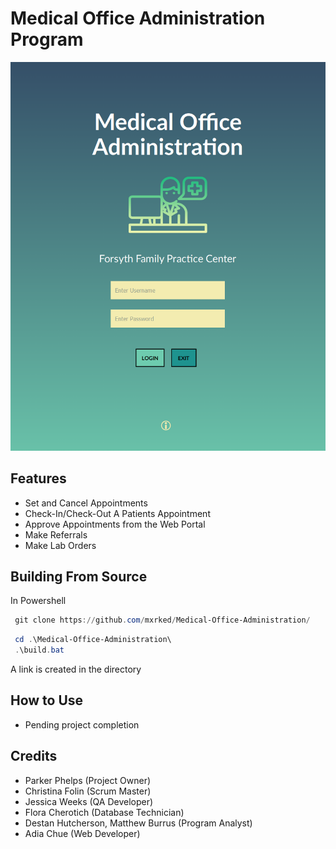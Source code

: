 
# Medical Office Administration Program

![Front Screen of this program](./frontend/ui/assets/imgs/front_screen.png)

## Features 
 - Set and Cancel Appointments
 - Check-In/Check-Out A Patients Appointment
 - Approve Appointments from the Web Portal
 - Make Referrals
 - Make Lab Orders

## Building From Source
In Powershell
 ```powershell
  git clone https://github.com/mxrked/Medical-Office-Administration/
 ```
 ```powershell
  cd .\Medical-Office-Administration\
  .\build.bat
 ```
A link is created in the directory

## How to Use
 - Pending project completion

## Credits
 - Parker Phelps (Project Owner)
 - Christina Folin (Scrum Master)
 - Jessica Weeks (QA Developer)
 - Flora Cherotich (Database Technician)
 - Destan Hutcherson, Matthew Burrus (Program Analyst)
 - Adia Chue (Web Developer)
